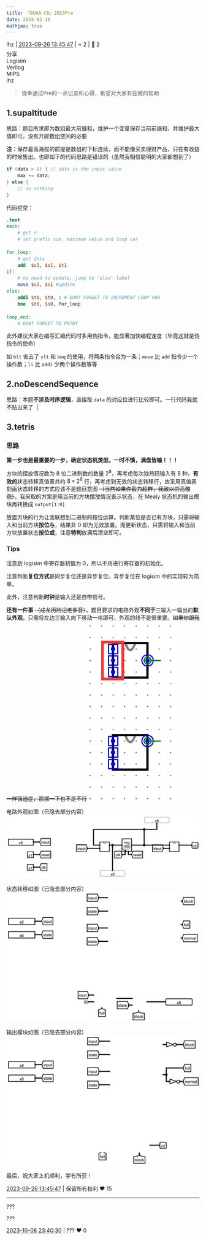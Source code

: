 ```yaml
---
title: 「BUAA-CO」2023Pre
date: 2024-02-16
mathjax: true
---
```

<div class="post-info">
<span>lhz</span>
|
<abbr title="2023-09-26T13:45:47.586666+08:00"><time datetime="2023-09-26T13:45:47.586666+08:00">2023-09-26 13:45:47</time></abbr>
|
<span>⭐️ 2</span>
|
<span>💬️ 2</span>
<br>
<div><div class="post-tag">分享</div><div class="post-tag">Logisim</div><div class="post-tag">Verilog</div><div class="post-tag">MIPS</div></div>
</div>

<div id="reply-3604" class="reply reply-l0">
<div class="reply-header">
<span>lhz</span>
</div>
<div class="reply-text">

> 侥幸通过Pre的一点记录和心得，希望对大家有些微的帮助

## 1.supaltitude
思路：题目所求即为数组最大前缀和，维护一个变量保存当前前缀和，并维护最大值即可，没有开辟数组空间的必要

**注**：保存最高海拔的前提是数组的下标连续，而不能像买卖理财产品，只在有收益的时候售出。也即如下的代码思路是错误的（虽然我相信聪明的大家都想到了）

```c++
if (data > 0) { // data is the input value
    max += data;
} else {
    // do nothing
}
```

代码挖空：

```mips
.text
main:
    # get n
    # set prefix sum, maximum value and loop var

for_loop:
    # get data
    add  $s1, $s1, $t1
if:
    # no need to update, jump to 'else' label 
    move $s2, $s1 #update
else:
    addi $t0, $t0, 1 # DONT FORGET TO INCREMENT LOOP VAR
    bne  $t0, $s0, for_loop

loop_end:
    # DONT FORGET TO PRINT
```

此外建议大家在编写汇编代码时多用伪指令，能显著加快编程速度（毕竟这就是伪指令的使命）

如 `blt` 省去了 `slt` 和 `beq` 的使用，将两条指令合为一条；`move` 比 `add` 指令少一个操作数；`li` 比 `addi` 少两个操作数等等


## 2.noDescendSequence
思路：本题**不涉及时序逻辑**，直接取 `data` 的对应位进行比较即可。一行代码我就不贴出来了（

## 3.tetris
### 思路

**第一步也是最重要的一步，确定状态机类型。一时不慎，满盘皆输！！！**

方块的摆放情况数为 8 位二进制数的数量 $2^8$，再考虑每次独热码输入有 8 种，**有效的**状态转移真值表共约 $8 \times 2^8$ 行，再考虑到无效的状态转移行，故采用真值表刻画状态转移的方式应该不是题目意图 ~~（当然如果你毅力超群，我致以崇高敬意）~~。我采取的方案是用当前的方块摆放情况表示状态，在 Mealy 状态机的输出模块再转换成 `output[1:0]`

放置方块的行为让我联想到二进制的按位运算。判断某位是否已有方块，只需将输入和当前方块**按位与**，结果非 0 即为无效放置。而更新状态，只需将输入和当前方块放置状态**按位或**，注意**特判**放满后清空即可。

### Tips

注意到 logisim 中寄存器初值为 0，所以不用进行寄存器的初始化。

注意判断**复位方式**是同步复位还是异步复位。异步复位在 logisim 中的实现较为简单。

此外，注意判断**时钟**是输入还是自带信号。

**还有一件事** ~~（成龙历险记老爹音）~~，题目要求的电路外观**不同于**三输入一输出的**默认外观**，只需将左边三输入向下移动一格即可，外观的线不是很重要。~~如果你跟我一样强迫症，那挪一下也不是不行~~
![appearance.png](/images/co-discussions/951/appearance.png)

电路外观如图（已隐去部分内容）
![circuiteliminated.png](/images/co-discussions/951/circuit-eliminated.png)

状态转移如图（已隐去部分内容）
![statetranseliminated.png](/images/co-discussions/951/statetrans-eliminated.png)

输出模块如图（已隐去部分内容）
![outputeliminated.png](/images/co-discussions/951/output-eliminated.png)

最后，祝大家上机顺利，学有所获！

</div>
<div class="reply-footer">
<abbr title="2023-09-26T13:45:47.675861+08:00"><time datetime="2023-09-26T13:45:47.675861+08:00">2023-09-26 13:45:47</time></abbr>
|
<span>保留所有权利</span>
<span class="reply-vote">❤️ 15</span>
</div>
</div>
<hr class="reply-separator">
<div id="reply-3756" class="reply reply-l1">
<div class="reply-header">
<span>???</span>
</div>
<div class="reply-text">

???

</div>
<div class="reply-footer">
<abbr title="2023-10-08T23:40:30.879966+08:00"><time datetime="2023-10-08T23:40:30.879966+08:00">2023-10-08 23:40:30</time></abbr>
|
<span>???</span>
<span class="reply-vote">❤️ 0</span>
</div>
</div>